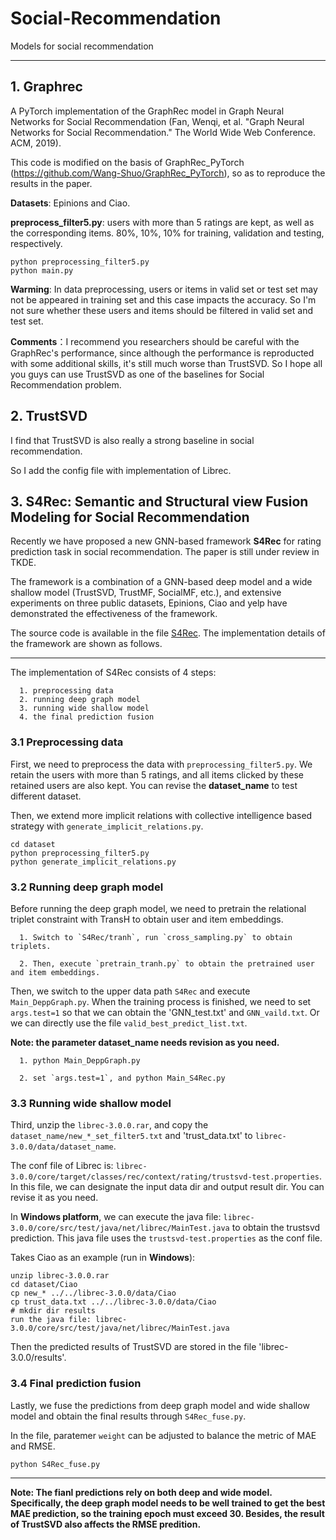 # Social-Recommendation
Models for social recommendation
*****
## 1. Graphrec

   A PyTorch implementation of the GraphRec model in Graph Neural Networks for Social Recommendation (Fan, Wenqi, et al. "Graph Neural Networks for Social Recommendation." The World Wide Web Conference. ACM, 2019).
    
   This code is modified on the basis of GraphRec_PyTorch (https://github.com/Wang-Shuo/GraphRec_PyTorch), so as to reproduce the results in the paper. 
    
   **Datasets**: Epinions and Ciao. 
    
   **preprocess_filter5.py**: users with more than 5 ratings are kept, as well as the corresponding items. 80%, 10%, 10% for training, validation and testing, respectively.
    
   ```  
   python preprocessing_filter5.py
   python main.py
   ```    
    
    
   **Warming**: 
    In data preprocessing, users or items in valid set or test set may not be appeared in training set and this case impacts the accuracy. So I'm not sure whether these users and items should be filtered in valid set and test set.


   **Comments**：I recommend you researchers should be careful with the GraphRec's performance, since although the performance is reproducted with some additional skills, it's still much worse than TrustSVD. So I hope all you guys can use TrustSVD as one of the baselines for Social Recommendation problem.


## 2. TrustSVD
  
  I find that TrustSVD is also really a strong baseline in social recommendation.
  
  So I add the config file with implementation of Librec.
  

## 3. S4Rec: Semantic and Structural view  Fusion Modeling  for Social Recommendation

  Recently we have proposed a new GNN-based framework **S4Rec** for rating prediction task in social recommendation. The paper is still under review in TKDE.
  
  The framework is a combination of a GNN-based deep model and a wide shallow model (TrustSVD, TrustMF, SocialMF, etc.), and extensive experiments on three public datasets, Epinions, Ciao and yelp have demonstrated the effectiveness of the framework. 
  
  The source code is available in the file [S4Rec](https://github.com/lcwy220/Social-Recommendation/tree/master/S4Rec). The implementation details of the framework are shown as follows.
  
  ***
  
  The implementation of S4Rec consists of 4 steps: 
  
      1. preprocessing data 
      2. running deep graph model
      3. running wide shallow model 
      4. the final prediction fusion
  
  ### 3.1 Preprocessing data
  
  First, we need to preprocess the data with `preprocessing_filter5.py`. We retain the users with more than 5 ratings, and all items clicked by these retained users are also kept. 
  You can revise the **dataset_name** to test different dataset.
  
  Then, we extend more implicit relations with collective intelligence based strategy with `generate_implicit_relations.py`.
  
  
  ```
  cd dataset
  python preprocessing_filter5.py
  python generate_implicit_relations.py
  ```
  
  
  ### 3.2 Running deep graph model
  
  Before running the deep graph model, we need to pretrain the relational triplet constraint with TransH to obtain user and item embeddings.
  
      1. Switch to `S4Rec/tranh`, run `cross_sampling.py` to obtain triplets.
  
      2. Then, execute `pretrain_tranh.py` to obtain the pretrained user and item embeddings.
  
  
  Then, we switch to the upper data path `S4Rec` and execute `Main_DeppGraph.py`. When the training process is finished, we need to set `args.test=1` so that we can obtain the 'GNN_test.txt' and `GNN_vaild.txt`. Or we can directly use the file `valid_best_predict_list.txt`.
  
  **Note: the parameter dataset_name needs revision as you need.**
  
      1. python Main_DeppGraph.py
      
      2. set `args.test=1`, and python Main_S4Rec.py
      
  
  ### 3.3 Running wide shallow model
  
  Third, unzip the `librec-3.0.0.rar`, and copy the `dataset_name/new_*_set_filter5.txt` and 'trust_data.txt' to `librec-3.0.0/data/dataset_name`.
  
  The conf file of Librec is: `librec-3.0.0/core/target/classes/rec/context/rating/trustsvd-test.properties`. In this file, we can designate the input data dir and output result dir. You can revise it as you need.
  
  In **Windows platform**, we can execute the java file: `librec-3.0.0/core/src/test/java/net/librec/MainTest.java` to obtain the trustsvd prediction. This java file uses the `trustsvd-test.properties` as the conf file.
  
  Takes Ciao as an example (run in **Windows**):
  
  ```
  unzip librec-3.0.0.rar
  cd dataset/Ciao
  cp new_* ../../librec-3.0.0/data/Ciao
  cp trust_data.txt ../../librec-3.0.0/data/Ciao
  # mkdir dir results
  run the java file: librec-3.0.0/core/src/test/java/net/librec/MainTest.java
  ```
 
  Then the predicted results of TrustSVD are stored in the file 'librec-3.0.0/results'.
  
  
  ### 3.4 Final prediction fusion
  
  Lastly, we fuse the predictions from deep graph model and wide shallow model and obtain the final results through `S4Rec_fuse.py`.
  
  In the file, paratemer `weight` can be adjusted to balance the metric of MAE and RMSE.
  
  ```
  python S4Rec_fuse.py
  ```
  
  
  ******
  **Note: The fianl predictions rely on both deep and wide model. Specifically, the deep graph model needs to be well trained to get the best MAE prediction, so the training epoch must exceed 30. Besides, the result of TrustSVD also affects the RMSE predition.** 
  
  
